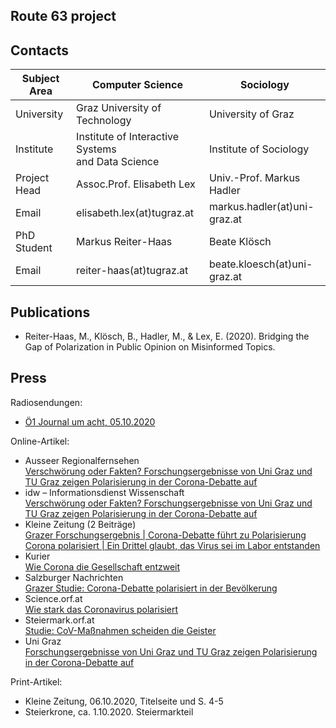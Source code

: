 ## Route 63 project

## Contacts

| Subject Area | **Computer Science** | **Sociology**|
|--|--|--|
| University | Graz University of Technology | University of Graz |
| Institute | Institute of Interactive Systems <br /> and Data Science | Institute of Sociology |
| Project Head | Assoc.Prof. Elisabeth Lex | Univ.-Prof. Markus Hadler |
| Email | elisabeth.lex(at)tugraz.at | markus.hadler(at)uni-graz.at |
| PhD Student | Markus Reiter-Haas | Beate Klösch |
| Email | reiter-haas(at)tugraz.at | beate.kloesch(at)uni-graz.at |

## Publications

- Reiter-Haas, M., Klösch, B., Hadler, M., & Lex, E. (2020). Bridging the Gap of Polarization in Public Opinion on Misinformed Topics.

## Press

Radiosendungen:
- [Ö1 Journal um acht, 05.10.2020](https://radiothek.orf.at/oe1/20201005/614616/1601878255000)

Online-Artikel:
- Ausseer Regionalfernsehen  
[Verschwörung oder Fakten? Forschungsergebnisse von Uni Graz und TU Graz zeigen Polarisierung in der Corona-Debatte auf](https://www.arf.at/2020/09/21/verschwoerung-oder-fakten-forschungsergebnisse-von-uni-graz-und-tu-graz-zeigen-polarisierung-in-der-corona-debatte-auf/)
- idw – Informationsdienst Wissenschaft  
[Verschwörung oder Fakten? Forschungsergebnisse von Uni Graz und TU Graz zeigen Polarisierung in der Corona-Debatte auf](https://idw-online.de/de/news754454)
- Kleine Zeitung (2 Beiträge)  
[Grazer Forschungsergebnis | Corona-Debatte führt zu Polarisierung](https://www.kleinezeitung.at/steiermark/5870865/Grazer-Forschungsergebnis_CoronaDebatte-fuehrt-zu-Polarisierung)  
[Corona polarisiert | Ein Drittel glaubt, das Virus sei im Labor entstanden](https://www.kleinezeitung.at/oesterreich/5877626/Corona-polarisiert_Ein-Drittel-glaubt-das-Virus-sei-im-Labor)
- Kurier  
[Wie Corona die Gesellschaft entzweit](https://kurier.at/wissen/wissenschaft/umfrage-wie-corona-die-gesellschaft-entzweit/401043145)
-	Salzburger Nachrichten  
[Grazer Studie: Corona-Debatte polarisiert in der Bevölkerung](https://www.sn.at/panorama/wissen/grazer-studie-corona-debatte-polarisiert-in-der-bevoelkerung-93825787)
-	Science.orf.at  
[Wie stark das Coronavirus polarisiert](https://science.orf.at/stories/3202143/)
-	Steiermark.orf.at  
[Studie: CoV-Maßnahmen scheiden die Geister](https://steiermark.orf.at/stories/3069930/)
-	Uni Graz  
[Forschungsergebnisse von Uni Graz und TU Graz zeigen Polarisierung in der Corona-Debatte auf](https://news.uni-graz.at/de/detail/article/verschwoerung-1/)

Print-Artikel:
-	Kleine Zeitung, 06.10.2020, Titelseite und S. 4-5
-	Steierkrone, ca. 1.10.2020. Steiermarkteil
